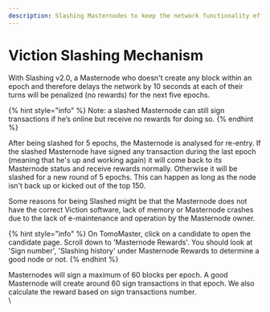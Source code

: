 ```yaml
---
description: Slashing Masternodes to keep the network functionality efficient
---
```


# Viction Slashing Mechanism

With Slashing v2.0, a Masternode who doesn't create any block within an epoch and therefore delays the network by 10 seconds at each of their turns will be penalized (no rewards) for the next five epochs.

{% hint style="info" %}
Note: a slashed Masternode can still sign transactions if he’s online but receive no rewards for doing so.
{% endhint %}

After being slashed for 5 epochs, the Masternode is analysed for re-entry. If the slashed Masternode have signed any transaction during the last epoch (meaning that he's up and working again) it will come back to its Masternode status and receive rewards normally. Otherwise it will be slashed for a new round of 5 epochs. This can happen as long as the node isn't back up or kicked out of the top 150.

Some reasons for being Slashed might be that the Masternode does not have the correct Viction software, lack of memory or Masternode crashes due to the lack of e-maintenance and operation by the Masternode owner.

{% hint style="info" %}
On TomoMaster, click on a candidate to open the candidate page. Scroll down to 'Masternode Rewards'. You should look at 'Sign number', 'Slashing history' under Masternode Rewards to determine a good node or not.
{% endhint %}

Masternodes will sign a maximum of 60 blocks per epoch. A good Masternode will create around 60 sign transactions in that epoch. We also calculate the reward based on sign transactions number.\
\\
